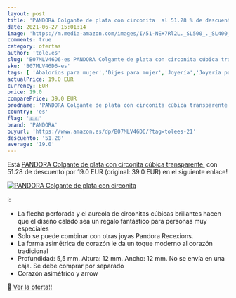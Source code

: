 ```yaml
---
layout: post
title: 'PANDORA Colgante de plata con circonita  al 51.28 % de descuento'
date: 2021-06-27 15:01:14
image: 'https://m.media-amazon.com/images/I/51-NE+7Rl2L._SL500_._SL400_.jpg'
comments: true
category: ofertas
author: 'tole.es'
slug: 'B07MLV46D6-es PANDORA Colgante de plata con circonita cúbica transparente.'
sku: 'B07MLV46D6-es'
tags: [ 'Abalorios para mujer','Dijes para mujer','Joyería','Joyería para mujer','pandora', ]
actualPrice: 19.0 EUR
currency: EUR
price: 19.0
comparePrice: 39.0 EUR
prodname: 'PANDORA Colgante de plata con circonita cúbica transparente.'
country: 'es'
flag: '🇪🇸'
brand: 'PANDORA'
buyurl: 'https://www.amazon.es/dp/B07MLV46D6/?tag=tolees-21'
descuento: '51.28'
average: '19.0'
---
```


Está [PANDORA Colgante de plata con circonita cúbica transparente.](https://www.amazon.es/dp/B07MLV46D6/?tag=tolees-21) con 51.28 de descuento por 19.0 EUR (original: 39.0 EUR) en el siguiente enlace!

[![PANDORA Colgante de plata con circonita ](https://m.media-amazon.com/images/I/51-NE+7Rl2L._SL500_._SL400_.jpg)](https://www.amazon.es/dp/B07MLV46D6/?tag=tolees-21)

ℹ️:

- La flecha perforada y el aureola de circonitas cúbicas brillantes hacen que el diseño calado sea un regalo fantástico para personas muy especiales
- Solo se puede combinar con otras joyas Pandora Recexions.
- La forma asimétrica de corazón le da un toque moderno al corazón tradicional
- Profundidad: 5,5 mm. Altura: 12 mm. Ancho: 12 mm. No se envía en una caja. Se debe comprar por separado
- Corazón asimétrico y arrow

[🛒 Ver la oferta!!](https://www.amazon.es/dp/B07MLV46D6/?tag=tolees-21)
